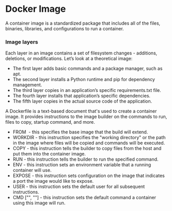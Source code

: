 # Docker Image

A container image is a standardized package that includes all of the files, binaries, libraries, and configurations to run a container.

### Image layers

Each layer in an image contains a set of filesystem changes - additions, deletions, or modifications. Let’s look at a theoretical image:

- The first layer adds basic commands and a package manager, such as apt.
- The second layer installs a Python runtime and pip for dependency management.
- The third layer copies in an application’s specific requirements.txt file.
- The fourth layer installs that application’s specific dependencies.
- The fifth layer copies in the actual source code of the application.


A Dockerfile is a text-based document that's used to create a container image. It provides instructions to the image builder on the commands to run, files to copy, startup command, and more.

- FROM <image> - this specifies the base image that the build will extend.
- WORKDIR <path> - this instruction specifies the "working directory" or the path in the image where files will be copied and commands will be executed.
- COPY <host-path> <image-path> - this instruction tells the builder to copy files from the host and put them into the container image.
- RUN <command> - this instruction tells the builder to run the specified command.
- ENV <name> <value> - this instruction sets an environment variable that a running container will use.
- EXPOSE <port-number> - this instruction sets configuration on the image that indicates a port the image would like to expose.
- USER <user-or-uid> - this instruction sets the default user for all subsequent instructions.
- CMD ["<command>", "<arg1>"] - this instruction sets the default command a container using this image will run.
